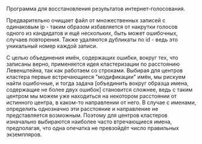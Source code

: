   Программа для восстановления результатов интернет-голосования.
  
  Предварительно очищает файл от множественных записей с одинаковым ip - таким
образом избавляется от накрутки голосов одного из кандидатов и ещё нескольких,
быть может ошибочных, случаев повторения. Также удаляются дубликаты по id - ведь это
уникальный номер каждой записи.

  С целью объединения имён, содержащих ошибки, вокруг тех, что записаны верно,
применяется идея кластеризации по расстоянию Левенштейна, так как работаем со строками.
Выбирая для центров кластера первые встречающиеся "модификации" имён, мы рискуем найти
ошибочные, и тогда задача [объединить вокруг образца имена, содержащие не более двух
ошибок] становится сложнее, ведь с таким центром мы можем уже находиться на некотором
расстоянии от истинного центра, в каком-то направлении от него. В случае с именами,
определить однозначно эти расстояние и направление не представляется возможным.
Поэтому для центров кластеров изначально выбираются наиболее часто втречающиеся имена,
предполагая, что одна опечатка не превзойдёт число правильных экземпляров.
